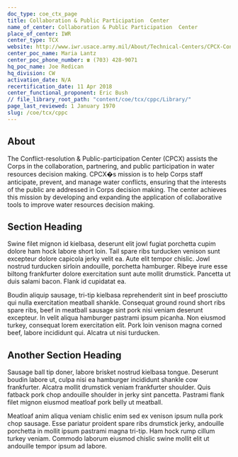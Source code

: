 ```yaml
---
doc_type: coe_ctx_page 
title: Collaboration & Public Participation  Center
name_of_center: Collaboration & Public Participation  Center
place_of_center: IWR
center_type: TCX
website: http://www.iwr.usace.army.mil/About/Technical-Centers/CPCX-Conflict-Resolution-Public-Participation/
center_poc_name: Maria Lantz
center_poc_phone_number: ☎ (703) 428-9071
hq_poc_name: Joe Redican
hq_division: CW
activation_date: N/A
recertification_date: 11 Apr 2018
center_functional_proponent: Eric Bush
// file_library_root_path: "content/coe/tcx/cppc/Library/" 
page_last_reviewed: 1 January 1970 
slug: /coe/tcx/cppc
---
```


## About 

The Conflict-resolution & Public-participation Center (CPCX) assists the Corps in the collaboration, partnering, and public participation in water resources decision making. CPCX�s mission is to help Corps staff anticipate, prevent, and manage water conflicts, ensuring that the interests of the public are addressed in Corps decision making. The center achieves this mission by developing and expanding the application of collaborative tools to improve water resources decision making. 

 ## Section Heading 

 Swine filet mignon id kielbasa, deserunt elit jowl fugiat porchetta cupim dolore ham hock labore short loin. Tail spare ribs turducken venison sunt excepteur dolore capicola jerky velit ea. Aute elit tempor chislic. Jowl nostrud turducken sirloin andouille, porchetta hamburger. Ribeye irure esse biltong frankfurter dolore exercitation sunt aute mollit drumstick. Pancetta ut duis salami bacon. Flank id cupidatat ea. 

 Boudin aliquip sausage, tri-tip kielbasa reprehenderit sint in beef prosciutto qui nulla exercitation meatball shankle. Consequat ground round short ribs spare ribs, beef in meatball sausage sint pork nisi veniam deserunt excepteur. In velit aliqua hamburger pastrami ipsum picanha. Non eiusmod turkey, consequat lorem exercitation elit. Pork loin venison magna corned beef, labore incididunt qui. Alcatra ut nisi turducken. 

 ## Another Section Heading 

 Sausage ball tip doner, labore brisket nostrud kielbasa tongue. Deserunt boudin labore ut, culpa nisi ea hamburger incididunt shankle cow frankfurter. Alcatra mollit drumstick veniam frankfurter shoulder. Quis fatback pork chop andouille shoulder in jerky sint pancetta. Pastrami flank filet mignon eiusmod meatloaf pork belly ut meatball. 

 Meatloaf anim aliqua veniam chislic enim sed ex venison ipsum nulla pork chop sausage. Esse pariatur proident spare ribs drumstick jerky, andouille porchetta in mollit ipsum pastrami magna tri-tip. Ham hock rump cillum turkey veniam. Commodo laborum eiusmod chislic swine mollit elit ut andouille tempor ipsum ad labore. 

